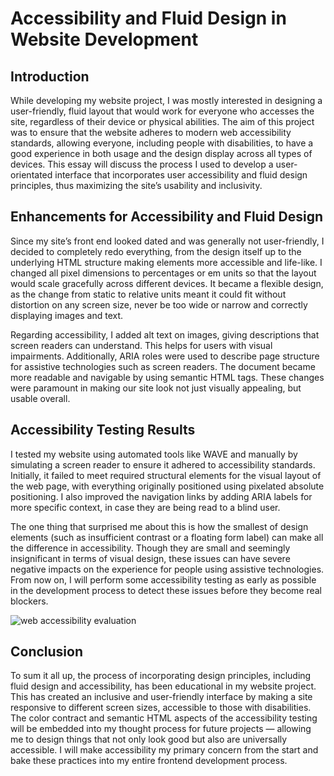 # Accessibility and Fluid Design in Website Development

## Introduction

While developing my website project, I was mostly interested in designing a user-friendly, fluid layout that would work for everyone who accesses the site, regardless of their device or physical abilities. The aim of this project was to ensure that the website adheres to modern web accessibility standards, allowing everyone, including people with disabilities, to have a good experience in both usage and the design display across all types of devices. This essay will discuss the process I used to develop a user-orientated interface that incorporates user accessibility and fluid design principles, thus maximizing the site’s usability and inclusivity.

## Enhancements for Accessibility and Fluid Design

Since my site’s front end looked dated and was generally not user-friendly, I decided to completely redo everything, from the design itself up to the underlying HTML structure making elements more accessible and life-like. I changed all pixel dimensions to percentages or em units so that the layout would scale gracefully across different devices. It became a flexible design, as the change from static to relative units meant it could fit without distortion on any screen size, never be too wide or narrow and correctly displaying images and text.

Regarding accessibility, I added alt text on images, giving descriptions that screen readers can understand. This helps for users with visual impairments. Additionally, ARIA roles were used to describe page structure for assistive technologies such as screen readers. The document became more readable and navigable by using semantic HTML tags. These changes were paramount in making our site look not just visually appealing, but usable overall.

## Accessibility Testing Results

I tested my website using automated tools like WAVE and manually by simulating a screen reader to ensure it adhered to accessibility standards. Initially, it failed to meet required structural elements for the visual layout of the web page, with everything originally positioned using pixelated absolute positioning. I also improved the navigation links by adding ARIA labels for more specific context, in case they are being read to a blind user.

The one thing that surprised me about this is how the smallest of design elements (such as insufficient contrast or a floating form label) can make all the difference in accessibility. Though they are small and seemingly insignificant in terms of visual design, these issues can have severe negative impacts on the experience for people using assistive technologies. From now on, I will perform some accessibility testing as early as possible in the development process to detect these issues before they become real blockers.

![web accessibility evaluation](web_accessibility_evaluation.png)

## Conclusion

To sum it all up, the process of incorporating design principles, including fluid design and accessibility, has been educational in my website project. This has created an inclusive and user-friendly interface by making a site responsive to different screen sizes, accessible to those with disabilities. The color contract and semantic HTML aspects of the accessibility testing will be embedded into my thought process for future projects — allowing me to design things that not only look good but also are universally accessible. I will make accessibility my primary concern from the start and bake these practices into my entire frontend development process. 
